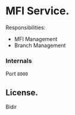 # MFI Service.

Responsibilities:

- MFI Management
- Branch Management

### Internals
Port `8000`

## License.

Bidir